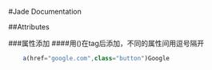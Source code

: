 #Jade Documentation

##Attributes

###属性添加
####用()在tag后添加，不同的属性间用逗号隔开
``` javascript
	a(href="google.com",class="button")Google
```